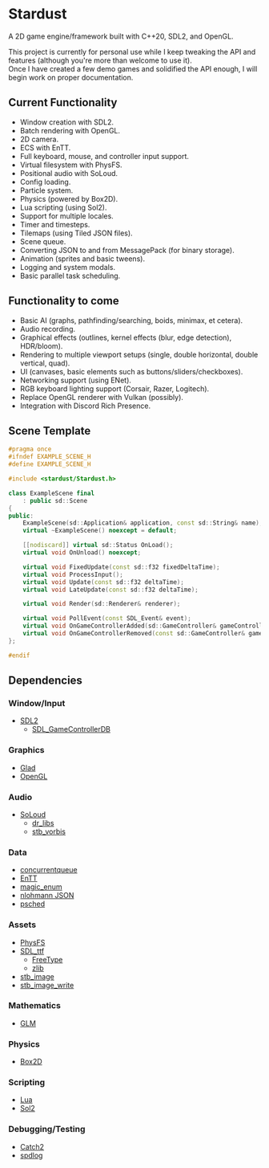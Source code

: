 # Stardust
A 2D game engine/framework built with C++20, SDL2, and OpenGL.

This project is currently for personal use while I keep tweaking the API and features (although you're more than welcome to use it).  
Once I have created a few demo games and solidified the API enough, I will begin work on proper documentation.  

## Current Functionality
* Window creation with SDL2.
* Batch rendering with OpenGL.
* 2D camera.
* ECS with EnTT.
* Full keyboard, mouse, and controller input support.
* Virtual filesystem with PhysFS.
* Positional audio with SoLoud.
* Config loading.
* Particle system.
* Physics (powered by Box2D).
* Lua scripting (using Sol2).
* Support for multiple locales.
* Timer and timesteps.
* Tilemaps (using Tiled JSON files).
* Scene queue.
* Converting JSON to and from MessagePack (for binary storage).
* Animation (sprites and basic tweens).
* Logging and system modals.
* Basic parallel task scheduling.

## Functionality to come
* Basic AI (graphs, pathfinding/searching, boids, minimax, et cetera).
* Audio recording.
* Graphical effects (outlines, kernel effects (blur, edge detection), HDR/bloom).
* Rendering to multiple viewport setups (single, double horizontal, double vertical, quad).
* UI (canvases, basic elements such as buttons/sliders/checkboxes).
* Networking support (using ENet).
* RGB keyboard lighting support (Corsair, Razer, Logitech).
* Replace OpenGL renderer with Vulkan (possibly).
* Integration with Discord Rich Presence.

## Scene Template
```cpp
#pragma once
#ifndef EXAMPLE_SCENE_H
#define EXAMPLE_SCENE_H

#include <stardust/Stardust.h>

class ExampleScene final
	: public sd::Scene
{
public:
	ExampleScene(sd::Application& application, const sd::String& name);
	virtual ~ExampleScene() noexcept = default;

	[[nodiscard]] virtual sd::Status OnLoad();
	virtual void OnUnload() noexcept;

	virtual void FixedUpdate(const sd::f32 fixedDeltaTime);
	virtual void ProcessInput();
	virtual void Update(const sd::f32 deltaTime);
	virtual void LateUpdate(const sd::f32 deltaTime);

	virtual void Render(sd::Renderer& renderer);

	virtual void PollEvent(const SDL_Event& event);
	virtual void OnGameControllerAdded(sd::GameController& gameController);
	virtual void OnGameControllerRemoved(const sd::GameController& gameController);
};

#endif
```

## Dependencies
### Window/Input
* [SDL2](https://www.libsdl.org/)
	* [SDL_GameControllerDB](https://github.com/gabomdq/SDL_GameControllerDB)

### Graphics
* [Glad](https://glad.dav1d.de/)
* [OpenGL](https://www.opengl.org/)

### Audio
* [SoLoud](https://sol.gfxile.net/soloud/)
	* [dr_libs](https://github.com/mackron/dr_libs)
	* [stb_vorbis](https://github.com/nothings/stb/blob/master/stb_vorbis.c)

### Data
* [concurrentqueue](https://github.com/cameron314/concurrentqueue)
* [EnTT](https://github.com/skypjack/entt)
* [magic_enum](https://github.com/Neargye/magic_enum)
* [nlohmann JSON](https://github.com/nlohmann/json)
* [psched](https://github.com/p-ranav/psched)

### Assets
* [PhysFS](https://icculus.org/physfs/)
* [SDL_ttf](https://www.libsdl.org/projects/SDL_ttf/)
	* [FreeType](https://www.freetype.org/)
	* [zlib](https://zlib.net/)
* [stb_image](https://github.com/nothings/stb/blob/master/stb_image.h)
* [stb_image_write](https://github.com/nothings/stb/blob/master/stb_image_write.h)

### Mathematics
* [GLM](https://github.com/g-truc/glm)

### Physics
* [Box2D](https://box2d.org/)

### Scripting
* [Lua](http://www.lua.org/)
* [Sol2](https://github.com/ThePhD/sol2)

### Debugging/Testing
* [Catch2](https://github.com/catchorg/Catch2)
* [spdlog](https://github.com/gabime/spdlog)
